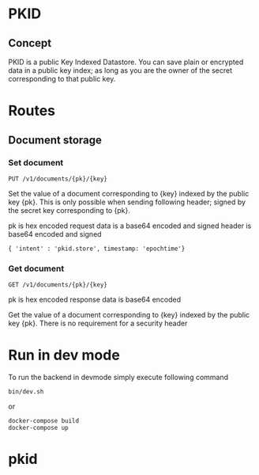 # PKID

## Concept
PKID is a public Key Indexed Datastore. You can save plain or encrypted data in a public key index; as long as you are the owner of the secret corresponding to that public key.


# Routes

## Document storage
### Set document

```
PUT /v1/documents/{pk}/{key}
```
Set the value of a document corresponding to {key} indexed by the public key {pk}. This is only possible when sending following header; signed by the secret key corresponding to {pk}.

pk is hex encoded
request data is a base64 encoded and signed
header is base64 encoded and signed

```
{ 'intent' : 'pkid.store', timestamp: 'epochtime'}
```

### Get document

```
GET /v1/documents/{pk}/{key}
```
pk is hex encoded
response data is base64 encoded

Get the value of a document corresponding to {key} indexed by the public key {pk}. There is no requirement for a security header

# Run in dev mode

To run the backend in devmode simply execute following command

```
bin/dev.sh
```
or
```
docker-compose build
docker-compose up
```
# pkid
